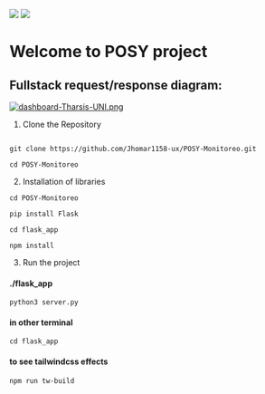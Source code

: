 ![](https://img.shields.io/badge/flask-2.2.2-brightgreen) ![](https://img.shields.io/badge/tailwindcss-3.2.4-green)

# Welcome to POSY project

<h2>Fullstack request/response diagram:</h2>

[![dashboard-Tharsis-UNI.png](https://i.postimg.cc/6QRKKwnv/dashboard-Tharsis-UNI.png)](https://postimg.cc/wt6Z5CWq)


1) Clone the Repository

```

git clone https://github.com/Jhomar1158-ux/POSY-Monitoreo.git
```

```
cd POSY-Monitoreo
```


2) Installation of libraries
```
cd POSY-Monitoreo
```
```
pip install Flask
```
```
cd flask_app
```
```
npm install

```

3) Run the project

#### ./flask_app
```
python3 server.py 
```
#### in other terminal
```
cd flask_app
```
#### to see tailwindcss effects
```
npm run tw-build

```